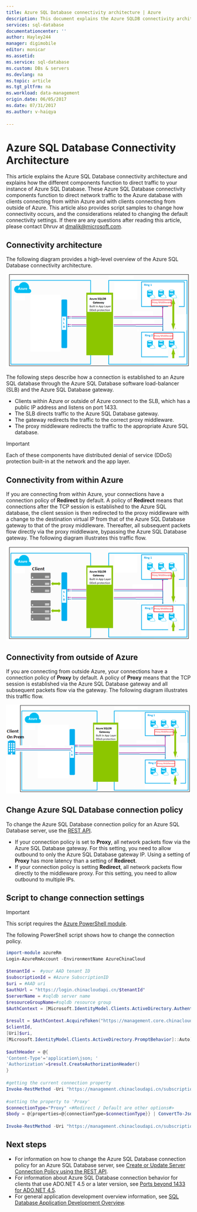 ```yaml
---
title: Azure SQL Database connectivity architecture | Azure
description: This document explains the Azure SQLDB connectivity architecture from within Azure or from outside of Azure. 
services: sql-database
documentationcenter: ''
author: Hayley244
manager: digimobile
editor: monicar
ms.assetid: 
ms.service: sql-database
ms.custom: DBs & servers
ms.devlang: na
ms.topic: article
ms.tgt_pltfrm: na
ms.workload: data-management
origin.date: 06/05/2017
ms.date: 07/31/2017
ms.author: v-haiqya

---
```

# Azure SQL Database Connectivity Architecture 

This article explains the Azure SQL Database connectivity architecture and explains how the different components function to direct traffic to your instance of Azure SQL Database. These Azure SQL Database connectivity components function to direct network traffic to the Azure database with clients connecting from within Azure and with clients connecting from outside of Azure. This article also provides script samples to change how connectivity occurs, and the considerations related to changing the default connectivity settings. If there are any questions after reading this article, please contact Dhruv at dmalik@microsoft.com. 

## Connectivity architecture

The following diagram provides a high-level overview of the Azure SQL Database connectivity architecture. 

![architecture overview](./media/sql-database-connectivity-architecture/architecture-overview.png)

The following steps describe how a connection is established to an Azure SQL database through the Azure SQL Database software load-balancer (SLB) and the Azure SQL Database gateway.

- Clients within Azure or outside of Azure connect to the SLB, which has a public IP address and listens on port 1433.
- The SLB directs traffic to the Azure SQL Database gateway.
- The gateway redirects the traffic to the correct proxy middleware.
- The proxy middleware redirects the traffic to the appropriate Azure SQL database.

> [!IMPORTANT]
> Each of these components have distributed denial of service (DDoS) protection built-in at the network and the app layer.
>

## Connectivity from within Azure

If you are connecting from within Azure, your connections have a connection policy of **Redirect** by default. A policy of **Redirect** means that connections after the TCP session is established to the Azure SQL database, the client session is then redirected to the proxy middleware with a change to the destination virtual IP from that of the Azure SQL Database gateway to that of the proxy middleware. Thereafter, all subsequent packets flow directly via the proxy middleware, bypassing the Azure SQL Database gateway. The following diagram illustrates this traffic flow.

![architecture overview](./media/sql-database-connectivity-architecture/connectivity-from-within-azure.png)

## Connectivity from outside of Azure

If you are connecting from outside Azure, your connections have a connection policy of **Proxy** by default. A policy of **Proxy** means that the TCP session is established via the Azure SQL Database gateway and all subsequent packets flow via the gateway. The following diagram illustrates this traffic flow.

![architecture overview](./media/sql-database-connectivity-architecture/connectivity-from-outside-azure.png)

## Change Azure SQL Database connection policy

To change the Azure SQL Database connection policy for an Azure SQL Database server, use the [REST API](https://msdn.microsoft.com/library/azure/mt604439.aspx). 

- If your connection policy is set to **Proxy**, all network packets flow via the Azure SQL Database gateway. For this setting, you need to allow outbound to only the Azure SQL Database gateway IP. Using a setting of **Proxy** has more latency than a setting of **Redirect**. 
- If your connection policy is setting **Redirect**, all network packets flow directly to the middleware proxy. For this setting, you need to allow outbound to multiple IPs. 

## Script to change connection settings

> [!IMPORTANT]
> This script requires the [Azure PowerShell module](https://docs.microsoft.com/powershell/azure/install-azurerm-ps).
>

The following PowerShell script shows how to change the connection policy.

```powershell
import-module azureRm
Login-AzureRmAccount -EnvironmentName AzureChinaCloud

$tenantId =  #your AAD tenant ID
$subscriptionId = #Azure SubscriptionID
$uri = #AAD uri
$authUrl = "https://login.chinacloudapi.cn/$tenantId"
$serverName = #sqldb server name 
$resourceGroupName=#sqldb resource group
$AuthContext = [Microsoft.IdentityModel.Clients.ActiveDirectory.AuthenticationContext]$authUrl

$result = $AuthContext.AcquireToken("https://management.core.chinacloudapi.cn/",
$clientId,
[Uri]$uri, 
[Microsoft.IdentityModel.Clients.ActiveDirectory.PromptBehavior]::Auto)

$authHeader = @{
'Content-Type'='application\json; '
'Authorization'=$result.CreateAuthorizationHeader()
}

#getting the current connection property
Invoke-RestMethod -Uri "https://management.chinacloudapi.cn/subscriptions/$subscriptionId/resourceGroups/$resourceGroupName/providers/Microsoft.Sql/servers/$serverName/connectionPolicies/Default?api-version=2014-04-01-preview" -Method GET -Headers $authHeader

#setting the property to 'Proxy'
$connectionType="Proxy" <#Redirect / Default are other options#>
$body = @{properties=@{connectionType=$connectionType}} | ConvertTo-Json

Invoke-RestMethod -Uri "https://management.chinacloudapi.cn/subscriptions/$subscriptionId/resourceGroups/$resourceGroupName/providers/Microsoft.Sql/servers/$serverName/connectionPolicies/Default?api-version=2014-04-01-preview" -Method PUT -Headers $authHeader -Body $body -ContentType "application/json"
```

## Next steps

- For information on how to change the Azure SQL Database connection policy for an Azure SQL Database server, see [Create or Update Server Connection Policy using the REST API](https://msdn.microsoft.com/library/azure/mt604439.aspx).
- For information about Azure SQL Database connection behavior for clients that use ADO.NET 4.5 or a later version, see [Ports beyond 1433 for ADO.NET 4.5](sql-database-develop-direct-route-ports-adonet-v12.md).
- For general application development overview information, see [SQL Database Application Development Overview](sql-database-develop-overview.md).